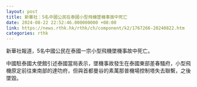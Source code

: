 ```yaml
---
layout: post
title: 新華社：5名中國公民在泰國小型飛機墜機事故中死亡
date: 2024-08-22 22:52:46.000000000 +08:00
link: https://news.rthk.hk/rthk/ch/component/k2/1767266-20240822.htm
categories: rthk
---
```


新華社報道，5名中國公民在泰國一宗小型飛機墜機事故中死亡。

中國駐泰國大使館引述泰國當局表示，墜機事故發生在泰國東部差春騷府，小型飛機原定前往東南部的達叻府，但與首都曼谷的素萬那普機場控制塔失去聯繫，之後墜毀。
